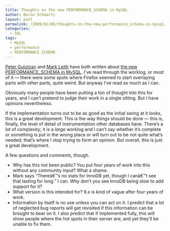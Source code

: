 ```yaml
---
title: Thoughts on the new PERFORMANCE_SCHEMA in MySQL
author: Baron Schwartz
layout: post
permalink: /2009/02/08/thoughts-on-the-new-performance_schema-in-mysql/
categories:
  - SQL
tags:
  - MySQL
  - performance
  - PERFORMANCE_SCHEMA
---
```

[Peter Gulutzan][1] and [Mark Leith][2] have both written about [the new PERFORMANCE_SCHEMA in MySQL][3]. I&#8217;ve read through the worklog, or most of it &#8212; there were some spots where Firefox seemed to start overlaying parts with other parts, quite weird. But anyway I&#8217;ve read as much as I can.

Obviously many people have been putting a ton of thought into this for years, and I can&#8217;t pretend to judge their work in a single sitting. But I have opinions nevertheless.

If the implementation turns out to be as good as the initial swing at it looks, this is a great development. This is the way things should be done &#8212; this is, finally, the level of detail of instrumentation other databases have. There&#8217;s a lot of complexity; it is a *large* worklog and I can&#8217;t say whether it&#8217;s complete or something is put in the wrong place or will turn out to be not quite what&#8217;s needed; that&#8217;s where I stop trying to form an opinion. But overall, this is just a great development.

A few questions and comments, though.

*   Why has this not been public? You put four years of work into this without any community input? What a shame.
*   Mark says &#8220;Thereâ€™s no stats for InnoDB yet, though I canâ€™t see that lasting for long.&#8221; I can. Why don&#8217;t you see InnoDB being slow to add support for it?
*   What version is this intended for? 6.x is kind of vague after four years of work.
*   Information by itself is no use unless you can act on it. I predict that a lot of neglected bug reports will get revisited if this information can be brought to bear on it. I also predict that if implemented fully, this will show people where the hot spots in their server are; and yet they&#8217;ll be unable to fix them.

 [1]: http://blogs.mysql.com/peterg/2009/02/05/mysql-performance-schema/
 [2]: http://www.markleith.co.uk/?p=112
 [3]: http://forge.mysql.com/worklog/task.php?id=2360